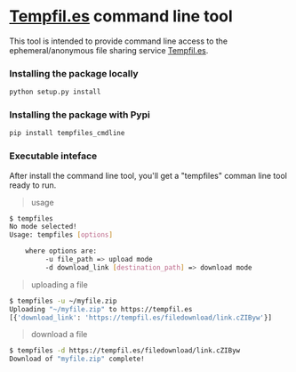 # [Tempfil.es] command line tool

This tool is intended to provide command line access to the ephemeral/anonymous file sharing service [Tempfil.es].

### Installing the package locally
```python
python setup.py install
```

### Installing the package with Pypi
```python
pip install tempfiles_cmdline
```

### Executable inteface

After install the command line tool, you'll get a "tempfiles" comman line tool ready to run.

> usage

```bash
$ tempfiles
No mode selected!
Usage: tempfiles [options]

	where options are:
		 -u file_path => upload mode
		 -d download_link [destination_path] => download mode
```

> uploading a file

```bash
$ tempfiles -u ~/myfile.zip
Uploading "~/myfile.zip" to https://tempfil.es
[{'download_link': 'https://tempfil.es/filedownload/link.cZIByw'}]
```

> download a file

```bash
$ tempfiles -d https://tempfil.es/filedownload/link.cZIByw
Download of "myfile.zip" complete!
```

[Tempfil.es]: <https://tempfil.es>
